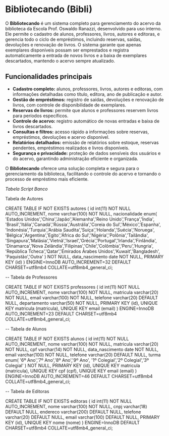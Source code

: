 # Bibliotecando (Bibli)

O **Bibliotecando** é um sistema completo para gerenciamento do acervo da biblioteca da Escola Prof. Oswaldo Ranazzi, desenvolvido para uso interno. Ele permite o cadastro de alunos, professores, livros, autores e editoras, e gerencia todo o ciclo de empréstimos, incluindo reservas, saídas, devoluções e renovação de livros. O sistema garante que apenas exemplares disponíveis possam ser emprestados e registra automaticamente a entrada de novos livros e a baixa de exemplares descartados, mantendo o acervo sempre atualizado.

## Funcionalidades principais

- **Cadastro completo:** alunos, professores, livros, autores e editoras, com informações detalhadas como título, editora, ano de publicação e autor.
- **Gestão de empréstimos:** registro de saídas, devoluções e renovação de livros, com controle de disponibilidade de exemplares.
- **Reservas de livros:** permite que alunos e professores reservem livros para períodos específicos.
- **Controle de acervo:** registro automático de novas entradas e baixa de livros descartados.
- **Consultas e filtros:** acesso rápido a informações sobre reservas, empréstimos, devoluções e acervo disponível.
- **Relatórios detalhados:** emissão de relatórios sobre estoque, reservas pendentes, empréstimos realizados e livros disponíveis.
- **Segurança e privacidade:** proteção de dados sensíveis dos usuários e do acervo, garantindo administração eficiente e organizada.

O **Bibliotecando** oferece uma solução completa e segura para o gerenciamento da biblioteca, facilitando o controle do acervo e tornando o processo de empréstimo mais eficiente.

*Tabela Script Banco*

 Tabela de Autores
 
CREATE TABLE IF NOT EXISTS autores (
    id int(11) NOT NULL AUTO_INCREMENT,
    nome varchar(100) NOT NULL,
    nacionalidade enum(
        'Estados Unidos','China','Japão','Alemanha','Reino Unido','França','Índia',
        'Brasil','Itália','Canadá','Rússia','Austrália','Coreia do Sul','México','Espanha',
        'Indonésia','Turquia','Arábia Saudita','Suíça','Holanda','Suécia','Noruega',
        'Bélgica','Argentina','Egito','África do Sul','Nigéria','Polônia','Tailândia',
        'Singapura','Malásia','Vietnã','Israel','Grécia','Portugal','Irlanda','Finlândia',
        'Dinamarca','Nova Zelândia','Filipinas','Chile','Colômbia','Peru','Hungria',
        'República Tcheca','Qatar','Emirados Árabes Unidos','Kuwait','Bangladesh',
        'Paquistão','Outra'
    ) NOT NULL,
    data_nascimento date NOT NULL,
    PRIMARY KEY (id)
) ENGINE=InnoDB AUTO_INCREMENT=32 DEFAULT CHARSET=utf8mb4 COLLATE=utf8mb4_general_ci;

-- Tabela de Professores

CREATE TABLE IF NOT EXISTS professores (
    id int(11) NOT NULL AUTO_INCREMENT,
    nome varchar(100) NOT NULL,
    matricula varchar(20) NOT NULL,
    email varchar(100) NOT NULL,
    telefone varchar(20) DEFAULT NULL,
    departamento varchar(50) NOT NULL,
    PRIMARY KEY (id),
    UNIQUE KEY matricula (matricula),
    UNIQUE KEY email (email)
) ENGINE=InnoDB AUTO_INCREMENT=23 DEFAULT CHARSET=utf8mb4 COLLATE=utf8mb4_general_ci;

-- Tabela de Alunos

CREATE TABLE IF NOT EXISTS alunos (
    id int(11) NOT NULL AUTO_INCREMENT,
    nome varchar(100) NOT NULL,
    matricula varchar(20) NOT NULL,
    cpf varchar(14) NOT NULL,
    data_nascimento date NOT NULL,
    email varchar(100) NOT NULL,
    telefone varchar(20) DEFAULT NULL,
    turma enum(
        '6º Ano','7º Ano','8º Ano','9º Ano',
        '1º Colegial','2º Colegial','3º Colegial'
    ) NOT NULL,
    PRIMARY KEY (id),
    UNIQUE KEY matricula (matricula),
    UNIQUE KEY cpf (cpf),
    UNIQUE KEY email (email)
) ENGINE=InnoDB AUTO_INCREMENT=46 DEFAULT CHARSET=utf8mb4 COLLATE=utf8mb4_general_ci;


-- Tabela de Editoras

CREATE TABLE IF NOT EXISTS editoras (
    id int(11) NOT NULL AUTO_INCREMENT,
    nome varchar(100) NOT NULL,
    cnpj varchar(18) DEFAULT NULL,
    endereco varchar(200) DEFAULT NULL,
    telefone varchar(20) DEFAULT NULL,
    email varchar(100) DEFAULT NULL,
    PRIMARY KEY (id),
    UNIQUE KEY nome (nome)
) ENGINE=InnoDB DEFAULT CHARSET=utf8mb4 COLLATE=utf8mb4_general_ci;

